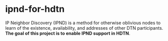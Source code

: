# ipnd-for-hdtn
IP Neighbor Discovery (IPND) is a method for otherwise oblivious nodes to learn of the existence, availability, and addresses of other DTN participants. **The goal of this project is to enable IPND support in HDTN**.
